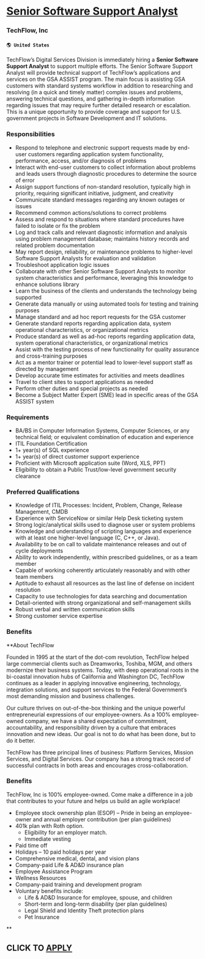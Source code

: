 # [Senior Software Support Analyst](https://www.remotewlb.com/apply/senior-software-support-analyst)  
### TechFlow, Inc  
#### `🌎 United States`  

TechFlow’s Digital Services Division is immediately hiring a **Senior Software Support Analyst** to support multiple efforts. The Senior Software Support Analyst will provide technical support of TechFlow’s applications and services on the GSA ASSIST program. The main focus is assisting GSA customers with standard systems workflow in addition to researching and resolving (in a quick and timely matter) complex issues and problems, answering technical questions, and gathering in-depth information regarding issues that may require further detailed research or escalation. This is a unique opportunity to provide coverage and support for U.S. government projects in Software Development and IT solutions.

### Responsibilities

  * Respond to telephone and electronic support requests made by end-user customers regarding application system functionality, performance, access, and/or diagnosis of problems
  * Interact with end-user customers to collect information about problems and leads users through diagnostic procedures to determine the source of error
  * Assign support functions of non-standard resolution, typically high in priority, requiring significant initiative, judgment, and creativity
  * Communicate standard messages regarding any known outages or issues
  * Recommend common actions/solutions to correct problems
  * Assess and respond to situations where standard procedures have failed to isolate or fix the problem
  * Log and track calls and relevant diagnostic information and analysis using problem management database; maintains history records and related problem documentation
  * May report design, reliability, or maintenance problems to higher-level Software Support Analysts for evaluation and validation
  * Troubleshoot application logic issues
  * Collaborate with other Senior Software Support Analysts to monitor system characteristics and performance, leveraging this knowledge to enhance solutions library
  * Learn the business of the clients and understands the technology being supported
  * Generate data manually or using automated tools for testing and training purposes
  * Manage standard and ad hoc report requests for the GSA customer
  * Generate standard reports regarding application data, system operational characteristics, or organizational metrics
  * Produce standard as well as ad-hoc reports regarding application data, system operational characteristics, or organizational metrics
  * Assist with the testing process of new functionality for quality assurance and cross-training purposes
  * Act as a mentor trainer or potential lead to lower-level support staff as directed by management
  * Develop accurate time estimates for activities and meets deadlines
  * Travel to client sites to support applications as needed
  * Perform other duties and special projects as needed
  * Become a Subject Matter Expert (SME) lead in specific areas of the GSA ASSIST system

### Requirements

  * BA/BS in Computer Information Systems, Computer Sciences, or any technical field; or equivalent combination of education and experience
  * ITIL Foundation Certification
  * 1+ year(s) of SQL experience
  * 1+ year(s) of direct customer support experience
  * Proficient with Microsoft application suite (Word, XLS, PPT)
  * Eligibility to obtain a Public Trust/low-level government security clearance 

### Preferred Qualifications

  * Knowledge of ITIL Processes: Incident, Problem, Change, Release Management, CMDB
  * Experience with ServiceNow or similar Help Desk ticketing system
  * Strong logic/analytical skills used to diagnose user or system problems
  * Knowledge and understanding of scripting languages and experience with at least one higher-level language (C, C++, or Java).
  * Availability to be on call to validate maintenance releases and out of cycle deployments
  * Ability to work independently, within prescribed guidelines, or as a team member
  * Capable of working coherently articulately reasonably and with other team members 
  * Aptitude to exhaust all resources as the last line of defense on incident resolution
  * Capacity to use technologies for data searching and documentation
  * Detail-oriented with strong organizational and self-management skills
  * Robust verbal and written communication skills
  * Strong customer service expertise

### Benefits

 **About TechFlow

Founded in 1995 at the start of the dot-com revolution, TechFlow helped large commercial clients such as Dreamworks, Toshiba, MGM, and others modernize their business systems. Today, with deep operational roots in the bi-coastal innovation hubs of California and Washington DC, TechFlow continues as a leader in applying innovative engineering, technology, integration solutions, and support services to the Federal Government’s most demanding mission and business challenges.

Our culture thrives on out-of-the-box thinking and the unique powerful entrepreneurial expressions of our employee-owners. As a 100% employee-owned company, we have a shared expectation of commitment, accountability, and responsibility driven by a culture that embraces innovation and new ideas. Our goal is not to do what has been done, but to do it better.

TechFlow has three principal lines of business: Platform Services, Mission Services, and Digital Services. Our company has a strong track record of successful contracts in both areas and encourages cross-collaboration.

### Benefits

TechFlow, Inc is 100% employee-owned. Come make a difference in a job that contributes to your future and helps us build an agile workplace!

  * Employee stock ownership plan (ESOP) – Pride in being an employee-owner and annual employer contribution (per plan guidelines)
  * 401k plan with Roth option.
    * Eligibility for an employer match.
    * Immediate vesting
  * Paid time off
  * Holidays – 10 paid holidays per year
  * Comprehensive medical, dental, and vision plans
  * Company-paid Life & AD&D insurance plan
  * Employee Assistance Program
  * Wellness Resources
  * Company-paid training and development program
  * Voluntary benefits include:
    * Life & AD&D Insurance for employee, spouse, and children
    * Short-term and long-term disability (per plan guidelines)
    * Legal Shield and Identity Theft protection plans
    * Pet Insurance

**

  
## CLICK TO [APPLY](https://www.remotewlb.com/apply/senior-software-support-analyst)

